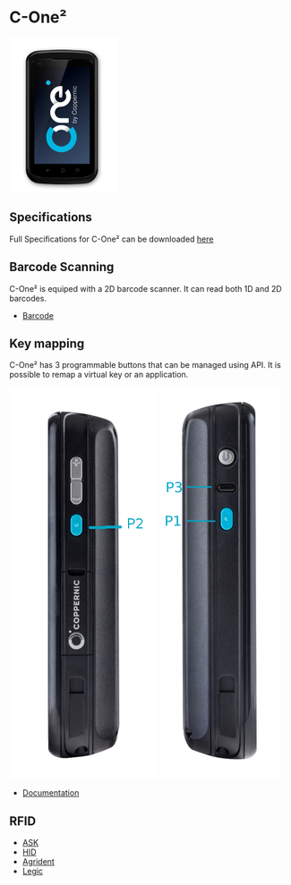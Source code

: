 C-One²
======

![](_images/cone_front_01.jpeg)

Specifications
--------------

Full Specifications for C-One² can be downloaded [here](https://www.coppernic.fr/en/documentations/)

Barcode Scanning
----------------

C-One² is equiped with a 2D barcode scanner. It can read both 1D and 2D barcodes.

- [Barcode](barcode/barcode_scan.md)

Key mapping
-----------

C-One² has 3 programmable buttons that can be managed using API. It is possible to remap a virtual key or an application.

![](_images/cone_side_01.jpg) ![](_images/cone_side_02.jpg)

- [Documentation](core/mapping.md)

RFID
----

- [ASK](products/ask.md)
- [HID](products/hid.md)
- [Agrident](products/agrident.md)
- [Legic](products/legic.md)
